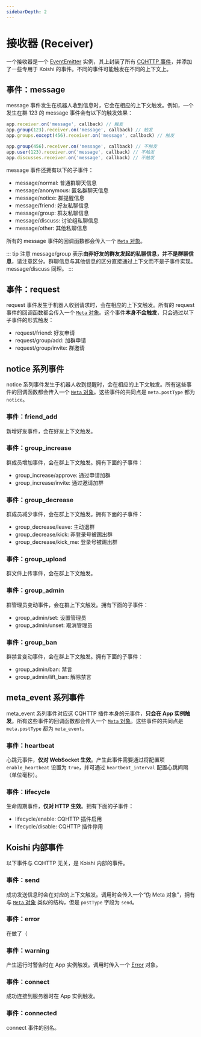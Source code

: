 ```yaml
---
sidebarDepth: 2
---
```


# 接收器 (Receiver)

一个接收器是一个 [EventEmitter](https://nodejs.org/api/events.html#events_class_eventemitter) 实例，其上封装了所有 [CQHTTP 事件](https://cqhttp.cc/docs/4.12/#/Post)，并添加了一些专用于 Koishi 的事件。不同的事件可能触发在不同的上下文上。

## 事件：message

message 事件发生在机器人收到信息时，它会在相应的上下文触发。例如，一个发生在群 123 的 message 事件会有以下的触发效果：

```js
app.receiver.on('message', callback) // 触发
app.group(123).receiver.on('message', callback) // 触发
app.groups.except(456).receiver.on('message', callback) // 触发

app.group(456).receiver.on('message', callback) // 不触发
app.user(123).receiver.on('message', callback) // 不触发
app.discusses.receiver.on('message', callback) // 不触发
```

message 事件还拥有以下的子事件：

- message/normal: 普通群聊天信息
- message/anonymous: 匿名群聊天信息
- message/notice: 群提醒信息
- message/friend: 好友私聊信息
- message/group: 群友私聊信息
- message/discuss: 讨论组私聊信息
- message/other: 其他私聊信息

所有的 message 事件的回调函数都会传入一个 [`Meta` 对象](../guide/receive-and-send.md#深入-meta-对象)。

::: tip 注意
message/group 表示**由非好友的群友发起的私聊信息，并不是群聊信息**，请注意区分。群聊信息与其他信息的区分直接通过上下文而不是子事件实现。message/discuss 同理。
:::

## 事件：request

request 事件发生于机器人收到请求时，会在相应的上下文触发。所有的 request 事件的回调函数都会传入一个 [`Meta` 对象](../guide/receive-and-send.md#深入-meta-对象)。这个事件**本身不会触发**，只会通过以下子事件的形式触发：

- request/friend: 好友申请
- request/group/add: 加群申请
- request/group/invite: 群邀请

## notice 系列事件

notice 系列事件发生于机器人收到提醒时，会在相应的上下文触发。所有这些事件的回调函数都会传入一个 [`Meta` 对象](../guide/receive-and-send.md#深入-meta-对象)。这些事件的共同点是 `meta.postType` 都为 `notice`。

### 事件：friend_add

新增好友事件，会在好友上下文触发。

### 事件：group_increase

群成员增加事件，会在群上下文触发。拥有下面的子事件：

- group_increase/approve: 通过申请加群
- group_increase/invite: 通过邀请加群

### 事件：group_decrease

群成员减少事件，会在群上下文触发。拥有下面的子事件：

- group_decrease/leave: 主动退群
- group_decrease/kick: 非登录号被踢出群
- group_decrease/kick_me: 登录号被踢出群

### 事件：group_upload

群文件上传事件，会在群上下文触发。

### 事件：group_admin

群管理员变动事件，会在群上下文触发。拥有下面的子事件：

- group_admin/set: 设置管理员
- group_admin/unset: 取消管理员

### 事件：group_ban

群禁言变动事件，会在群上下文触发。拥有下面的子事件：

- group_admin/ban: 禁言
- group_admin/lift_ban: 解除禁言

## meta_event 系列事件

meta_event 系列事件对应这 CQHTTP 插件本身的元事件，**只会在 App 实例触发**。所有这些事件的回调函数都会传入一个 [`Meta` 对象](../guide/receive-and-send.md#深入-meta-对象)。这些事件的共同点是 `meta.postType` 都为 `meta_event`。

### 事件：heartbeat

心跳元事件，**仅对 WebSocket 生效**。产生此事件需要通过将配置项 `enable_heartbeat` 设置为 `true`，并可通过 `heartbeat_interval` 配置心跳间隔（单位毫秒）。

### 事件：lifecycle

生命周期事件，**仅对 HTTP 生效**。拥有下面的子事件：

- lifecycle/enable: CQHTTP 插件启用
- lifecycle/disable: CQHTTP 插件停用

## Koishi 内部事件

以下事件与 CQHTTP 无关，是 Koishi 内部的事件。

### 事件：send

成功发送信息时会在对应的上下文触发。调用时会传入一个“伪 Meta 对象”，拥有与 [`Meta` 对象](../guide/receive-and-send.md#深入-meta-对象) 类似的结构，但是 `postType` 字段为 `send`。

### 事件：error

在做了（

### 事件：warning

产生运行时警告时在 App 实例触发。调用时传入一个 [Error](https://nodejs.org/api/errors.html#errors_class_error) 对象。

### 事件：connect

成功连接到服务器时在 App 实例触发。

### 事件：connected

connect 事件的别名。
